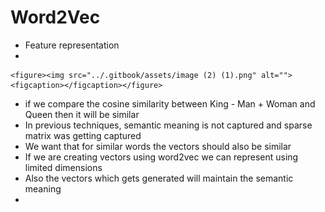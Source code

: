 # Word2Vec

* Feature representation
*

    <figure><img src="../.gitbook/assets/image (2) (1).png" alt=""><figcaption></figcaption></figure>
* if we compare the cosine similarity between King - Man + Woman and Queen then it will be similar
* In previous techniques, semantic meaning is not captured and sparse matrix was getting captured
* We want that for similar words the vectors should also be similar
* If we are creating vectors using word2vec we can represent using limited dimensions
* Also the vectors which gets generated will maintain the semantic meaning
*

